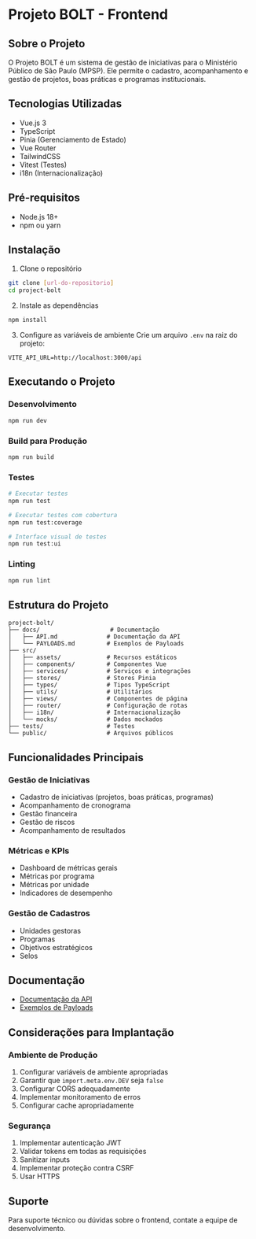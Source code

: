 # Projeto BOLT - Frontend

## Sobre o Projeto
O Projeto BOLT é um sistema de gestão de iniciativas para o Ministério Público de São Paulo (MPSP). Ele permite o cadastro, acompanhamento e gestão de projetos, boas práticas e programas institucionais.

## Tecnologias Utilizadas
- Vue.js 3
- TypeScript
- Pinia (Gerenciamento de Estado)
- Vue Router
- TailwindCSS
- Vitest (Testes)
- i18n (Internacionalização)

## Pré-requisitos
- Node.js 18+
- npm ou yarn

## Instalação

1. Clone o repositório
```bash
git clone [url-do-repositorio]
cd project-bolt
```

2. Instale as dependências
```bash
npm install
```

3. Configure as variáveis de ambiente
Crie um arquivo `.env` na raiz do projeto:
```env
VITE_API_URL=http://localhost:3000/api
```

## Executando o Projeto

### Desenvolvimento
```bash
npm run dev
```

### Build para Produção
```bash
npm run build
```

### Testes
```bash
# Executar testes
npm run test

# Executar testes com cobertura
npm run test:coverage

# Interface visual de testes
npm run test:ui
```

### Linting
```bash
npm run lint
```

## Estrutura do Projeto

```
project-bolt/
├── docs/                    # Documentação
│   ├── API.md              # Documentação da API
│   └── PAYLOADS.md         # Exemplos de Payloads
├── src/
│   ├── assets/             # Recursos estáticos
│   ├── components/         # Componentes Vue
│   ├── services/           # Serviços e integrações
│   ├── stores/             # Stores Pinia
│   ├── types/              # Tipos TypeScript
│   ├── utils/              # Utilitários
│   ├── views/              # Componentes de página
│   ├── router/             # Configuração de rotas
│   ├── i18n/               # Internacionalização
│   └── mocks/              # Dados mockados
├── tests/                  # Testes
└── public/                 # Arquivos públicos
```

## Funcionalidades Principais

### Gestão de Iniciativas
- Cadastro de iniciativas (projetos, boas práticas, programas)
- Acompanhamento de cronograma
- Gestão financeira
- Gestão de riscos
- Acompanhamento de resultados

### Métricas e KPIs
- Dashboard de métricas gerais
- Métricas por programa
- Métricas por unidade
- Indicadores de desempenho

### Gestão de Cadastros
- Unidades gestoras
- Programas
- Objetivos estratégicos
- Selos

## Documentação
- [Documentação da API](docs/API.md)
- [Exemplos de Payloads](docs/PAYLOADS.md)

## Considerações para Implantação

### Ambiente de Produção
1. Configurar variáveis de ambiente apropriadas
2. Garantir que `import.meta.env.DEV` seja `false`
3. Configurar CORS adequadamente
4. Implementar monitoramento de erros
5. Configurar cache apropriadamente

### Segurança
1. Implementar autenticação JWT
2. Validar tokens em todas as requisições
3. Sanitizar inputs
4. Implementar proteção contra CSRF
5. Usar HTTPS

## Suporte
Para suporte técnico ou dúvidas sobre o frontend, contate a equipe de desenvolvimento.
